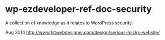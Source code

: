 wp-ezdeveloper-ref-doc-security
===============================

A collection of knowledge as it relates to WordPress security.


Aug 2014
http://www.1stwebdesigner.com/design/serious-hacks-website/

